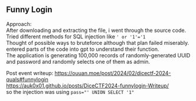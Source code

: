 ## Funny Login

Approach:  
After downloading and extracting the file, i went through the source code.  
Tried different methods for SQL injection like ``' or '1'='1``  
Thought of possible ways to bruteforce although that plan failed miserably.  
entered parts of the code into gpt to understand their function.  
The application is generating 100,000 records of randomly-generated UUID and password and randomly selects one of them as admin.  

Post event writeup: https://ouuan.moe/post/2024/02/dicectf-2024-quals#funnylogin  
https://auk0x01.github.io/posts/DiceCTF2024-funnylogin-Writeup/  
so the injection was using ``pass="' UNION SELECT '1"``  
